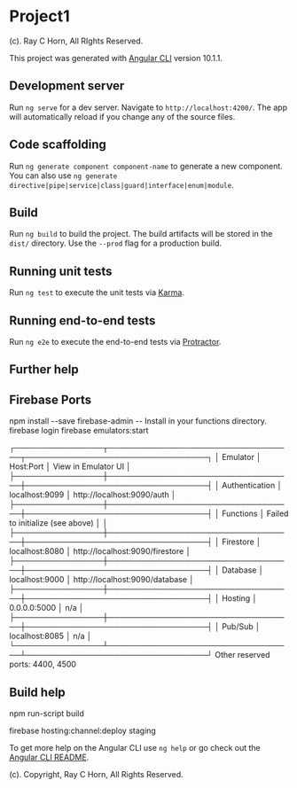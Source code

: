 # Project1

(c). Ray C Horn, All RIghts Reserved.

This project was generated with [Angular CLI](https://github.com/angular/angular-cli) version 10.1.1.

## Development server

Run `ng serve` for a dev server. Navigate to `http://localhost:4200/`. The app will automatically reload if you change any of the source files.

## Code scaffolding

Run `ng generate component component-name` to generate a new component. You can also use `ng generate directive|pipe|service|class|guard|interface|enum|module`.

## Build

Run `ng build` to build the project. The build artifacts will be stored in the `dist/` directory. Use the `--prod` flag for a production build.

## Running unit tests

Run `ng test` to execute the unit tests via [Karma](https://karma-runner.github.io).

## Running end-to-end tests

Run `ng e2e` to execute the end-to-end tests via [Protractor](http://www.protractortest.org/).

## Further help

## Firebase Ports

npm install --save firebase-admin    -- Install in your functions directory.
firebase login
firebase emulators:start

┌────────────────┬──────────────────────────────────┬─────────────────────────────────┐
│ Emulator       │ Host:Port                        │ View in Emulator UI             │
├────────────────┼──────────────────────────────────┼─────────────────────────────────┤
│ Authentication │ localhost:9099                   │ http://localhost:9090/auth      │
├────────────────┼──────────────────────────────────┼─────────────────────────────────┤
│ Functions      │ Failed to initialize (see above) │                                 │
├────────────────┼──────────────────────────────────┼─────────────────────────────────┤
│ Firestore      │ localhost:8080                   │ http://localhost:9090/firestore │
├────────────────┼──────────────────────────────────┼─────────────────────────────────┤
│ Database       │ localhost:9000                   │ http://localhost:9090/database  │
├────────────────┼──────────────────────────────────┼─────────────────────────────────┤
│ Hosting        │ 0.0.0.0:5000                     │ n/a                             │
├────────────────┼──────────────────────────────────┼─────────────────────────────────┤
│ Pub/Sub        │ localhost:8085                   │ n/a                             │
└────────────────┴──────────────────────────────────┴─────────────────────────────────┘
  Other reserved ports: 4400, 4500

## Build help

npm run-script build

firebase hosting:channel:deploy staging


To get more help on the Angular CLI use `ng help` or go check out the [Angular CLI README](https://github.com/angular/angular-cli/blob/master/README.md).

(c). Copyright, Ray C Horn, All Rights Reserved.